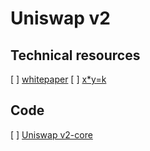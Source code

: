# Uniswap v2

## Technical resources
[ ] [whitepaper](https://uniswap.org/whitepaper.pdf)
[ ] [x*y=k](https://github.com/runtimeverification/verified-smart-contracts/blob/uniswap/uniswap/x-y-k.pdf)

## Code
[ ] [Uniswap v2-core](https://github.com/Uniswap/v2-core/blob/master/contracts/)

